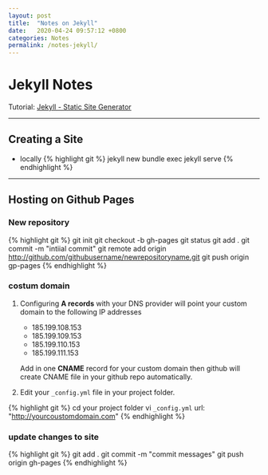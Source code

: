 ```yaml
---
layout: post
title:  "Notes on Jekyll"
date:   2020-04-24 09:57:12 +0800
categories: Notes
permalink: /notes-jekyll/
---
```

# Jekyll Notes

Tutorial: [Jekyll - Static Site Generator]

---


## Creating a Site

- locally
{% highlight git %}
jekyll new <site>
bundle exec jekyll serve
{% endhighlight %}

---

## Hosting on Github Pages

### New repository

{% highlight git %}
git init
git checkout -b gh-pages
git status
git add .
git commit -m "intiial commit"
git remote add origin http://github.com/githubusername/newrepositoryname.git
git push origin gp-pages
{% endhighlight %}


### costum domain

1. Configuring **A records** with your DNS provider will point your custom domain to the following IP addresses

	- 185.199.108.153
	- 185.199.109.153
	- 185.199.110.153
	- 185.199.111.153

	Add in one **CNAME** record for your custom domain then github will create CNAME file in your github repo automatically.


2. Edit your `_config.yml` file in your project folder.

{% highlight git %}
cd your project folder
vi `_config.yml`
url: "http://yourcoustomdomain.com"
{% endhighlight %}


### update changes to site

{% highlight git %}
git add .
git commit -m "commit messages"
git push origin gh-pages
{% endhighlight %}



[Jekyll - Static Site Generator]: https://www.youtube.com/playlist?list=PLLAZ4kZ9dFpOPV5C5Ay0pHaa0RJFhcmcB